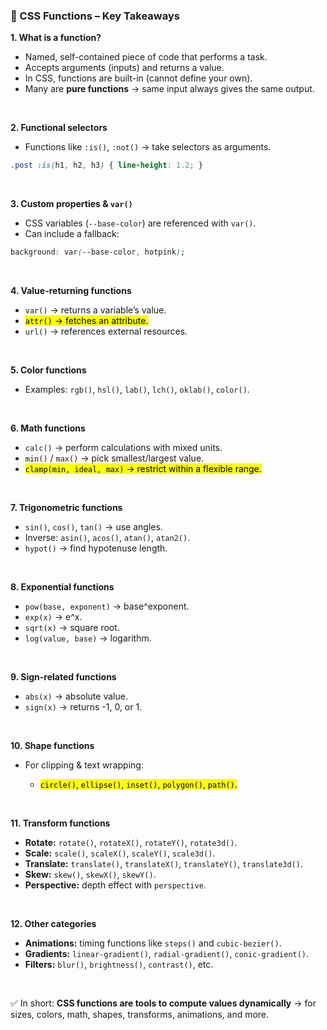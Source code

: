 

### 📌 CSS Functions – Key Takeaways

**1. What is a function?**

* Named, self-contained piece of code that performs a task.
* Accepts arguments (inputs) and returns a value.
* In CSS, functions are built-in (cannot define your own).
* Many are **pure functions** → same input always gives the same output.

<br>

**2. Functional selectors**

* Functions like `:is()`, `:not()` → take selectors as arguments.

```css
.post :is(h1, h2, h3) { line-height: 1.2; }
```

<br>

**3. Custom properties & `var()`**

* CSS variables (`--base-color`) are referenced with `var()`.
* Can include a fallback:

```css
background: var(--base-color, hotpink);
```

<br>

**4. Value-returning functions**

* `var()` → returns a variable’s value.
* <mark>`attr()` → fetches an attribute.</mark>
* `url()` → references external resources.

<br>

**5. Color functions**

* Examples: `rgb()`, `hsl()`, `lab()`, `lch()`, `oklab()`, `color()`.

<br>

**6. Math functions**

* `calc()` → perform calculations with mixed units.
* `min()` / `max()` → pick smallest/largest value.
* <mark>`clamp(min, ideal, max)` → restrict within a flexible range.</mark>

<br>

**7. Trigonometric functions**

* `sin()`, `cos()`, `tan()` → use angles.
* Inverse: `asin()`, `acos()`, `atan()`, `atan2()`.
* `hypot()` → find hypotenuse length.

<br>

**8. Exponential functions**

* `pow(base, exponent)` → base^exponent.
* `exp(x)` → e^x.
* `sqrt(x)` → square root.
* `log(value, base)` → logarithm.

<br>

**9. Sign-related functions**

* `abs(x)` → absolute value.
* `sign(x)` → returns -1, 0, or 1.

<br>

**10. Shape functions**

* For clipping & text wrapping:

  * <mark>`circle()`, `ellipse()`, `inset()`, `polygon()`, `path()`.</mark>

<br>

**11. Transform functions**

* **Rotate:** `rotate()`, `rotateX()`, `rotateY()`, `rotate3d()`.
* **Scale:** `scale()`, `scaleX()`, `scaleY()`, `scale3d()`.
* **Translate:** `translate()`, `translateX()`, `translateY()`, `translate3d()`.
* **Skew:** `skew()`, `skewX()`, `skewY()`.
* **Perspective:** depth effect with `perspective`.

<br>

**12. Other categories**

* **Animations:** timing functions like `steps()` and `cubic-bezier()`.
* **Gradients:** `linear-gradient()`, `radial-gradient()`, `conic-gradient()`.
* **Filters:** `blur()`, `brightness()`, `contrast()`, etc.

<br>

✅ In short: **CSS functions are tools to compute values dynamically** → for sizes, colors, math, shapes, transforms, animations, and more.
